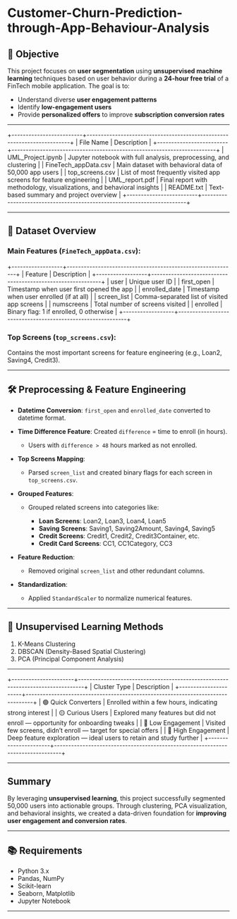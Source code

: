 # Customer-Churn-Prediction-through-App-Behaviour-Analysis



## 🎯 Objective

This project focuses on **user segmentation** using **unsupervised machine learning** techniques based on user behavior during a **24-hour free trial** of a FinTech mobile application. The goal is to:

* Understand diverse **user engagement patterns**
* Identify **low-engagement users**
* Provide **personalized offers** to improve **subscription conversion rates**

---

+-------------------------+------------------------------------------------------------------------+
| File Name              | Description                                                            |
+-------------------------+------------------------------------------------------------------------+
| UML_Project.ipynb      | Jupyter notebook with full analysis, preprocessing, and clustering     |
| FineTech_appData.csv   | Main dataset with behavioral data of 50,000 app users                  |
| top_screens.csv        | List of most frequently visited app screens for feature engineering    |
| UML_report.pdf         | Final report with methodology, visualizations, and behavioral insights |
| README.txt             | Text-based summary and project overview                                |
+-------------------------+------------------------------------------------------------------------+


---

## 🧾 Dataset Overview

### Main Features (`FineTech_appData.csv`):

+------------------+------------------------------------------------------------+
| Feature          | Description                                                |
+------------------+------------------------------------------------------------+
| user             | Unique user ID                                             |
| first_open       | Timestamp when user first opened the app                   |
| enrolled_date    | Timestamp when user enrolled (if at all)                   |
| screen_list      | Comma-separated list of visited app screens                |
| numscreens       | Total number of screens visited                            |
| enrolled         | Binary flag: 1 if enrolled, 0 otherwise                    |
+------------------+------------------------------------------------------------+


### Top Screens (`top_screens.csv`):

Contains the most important screens for feature engineering (e.g., Loan2, Saving4, Credit3).

---

## 🛠️ Preprocessing & Feature Engineering

* **Datetime Conversion**: `first_open` and `enrolled_date` converted to datetime format.
* **Time Difference Feature**: Created `difference` = time to enroll (in hours).

  * Users with `difference > 48` hours marked as not enrolled.
* **Top Screens Mapping**:

  * Parsed `screen_list` and created binary flags for each screen in `top_screens.csv`.
* **Grouped Features**:

  * Grouped related screens into categories like:

    * **Loan Screens**: Loan2, Loan3, Loan4, Loan5
    * **Saving Screens**: Saving1, Saving2Amount, Saving4, Saving5
    * **Credit Screens**: Credit1, Credit2, Credit3Container, etc.
    * **Credit Card Screens**: CC1, CC1Category, CC3
* **Feature Reduction**:

  * Removed original `screen_list` and other redundant columns.
* **Standardization**:

  * Applied `StandardScaler` to normalize numerical features.

---

## 🤖 Unsupervised Learning Methods

1. K-Means Clustering
2. DBSCAN (Density-Based Spatial Clustering)
3. PCA (Principal Component Analysis)


---

+----------------------+--------------------------------------------------------------------------------+
| Cluster Type         | Description                                                                    |
+----------------------+--------------------------------------------------------------------------------+
| 🟢 Quick Converters  | Enrolled within a few hours, indicating strong interest                        |
| 🟡 Curious Users     | Explored many features but did not enroll — opportunity for onboarding tweaks  |
| 🔴 Low Engagement    | Visited few screens, didn’t enroll — target for special offers                 |
| 🔵 High Engagement   | Deep feature exploration — ideal users to retain and study further             |
+----------------------+--------------------------------------------------------------------------------+




---

##  Summary

By leveraging **unsupervised learning**, this project successfully segmented 50,000 users into actionable groups. Through clustering, PCA visualization, and behavioral insights, we created a data-driven foundation for **improving user engagement and conversion rates**.

---

## 📚 Requirements

* Python 3.x
* Pandas, NumPy
* Scikit-learn
* Seaborn, Matplotlib
* Jupyter Notebook

---


